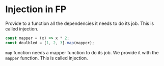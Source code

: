 # Injection in FP

Provide to a function all the dependencies it needs to do its job. This is called injection.

```ts
const mapper = (x) => x * 2;
const doulbled = [1, 2, 3].map(mapper);
```

`map` function needs a mapper function to do its job. We provide it with the `mapper` function. This is called injection.
